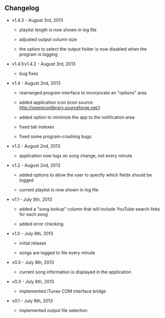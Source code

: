 Changelog
---------

* v1.4.3 - August 3rd, 2013

	- playlist length is now shown in log file
	
	- adjusted output column size
	
	- the option to select the output folder is now disabled when the program is logging

* v1.4.1/v1.4.2 - August 3rd, 2013

	- bug fixes
	
* v1.4 - August 2nd, 2013
    
	- rearranged program interface to incorporate an "options" area
	
	- added application icon (icon source: http://openiconlibrary.sourceforge.net/)
	
	- added option to minimize the app to the notification area
	
	- fixed tab indexes
	
	- fixed some program-crashing bugs
	
* v1.3 - August 2nd, 2013

	- application now logs on song change, not every minute
	
* v1.2 - August 2nd, 2013

	- added options to allow the user to specify which fields should be logged
	
	- current playlist is now shown in log file

* v1.1 - July 9th, 2013

	- added a "song lookup" column that will include YouTube search links for each song
	
	- added error checking
	
* v1.0 - July 8th, 2013

	- initial release
	
	- songs are logged to file every minute
	
* v0.5 - July 8th, 2013

	- current song information is displayed in the application
	
* v0.3 - July 8th, 2013

	- implemented iTunes COM interface bridge
	
* v0.1 - July 8th, 2013

	- implemented output file selection